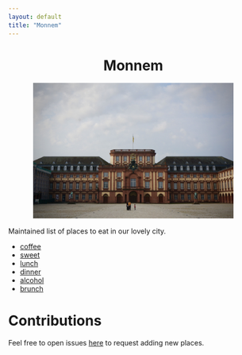 ```yaml
---
layout: default
title: "Monnem"
---
```



<center>
  <h1>Monnem</h1>
  <img src="/assets/img/monnem.jpeg"  width="80%" >
</center>

Maintained list of places to eat in our lovely city.

- [coffee](./coffee)
- [sweet](./sweet)
- [lunch](./lunch)
- [dinner](./dinner)
- [alcohol](./alcohol)
- [brunch](./brunch)


# Contributions

Feel free to open issues [here](https://github.com/sobamchan/monnem.sotaro.io/) to request adding new places.
